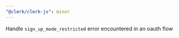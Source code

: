 ```yaml
---
"@clerk/clerk-js": minor
---
```


Handle `sign_up_mode_restricted` error encountered in an oauth flow

